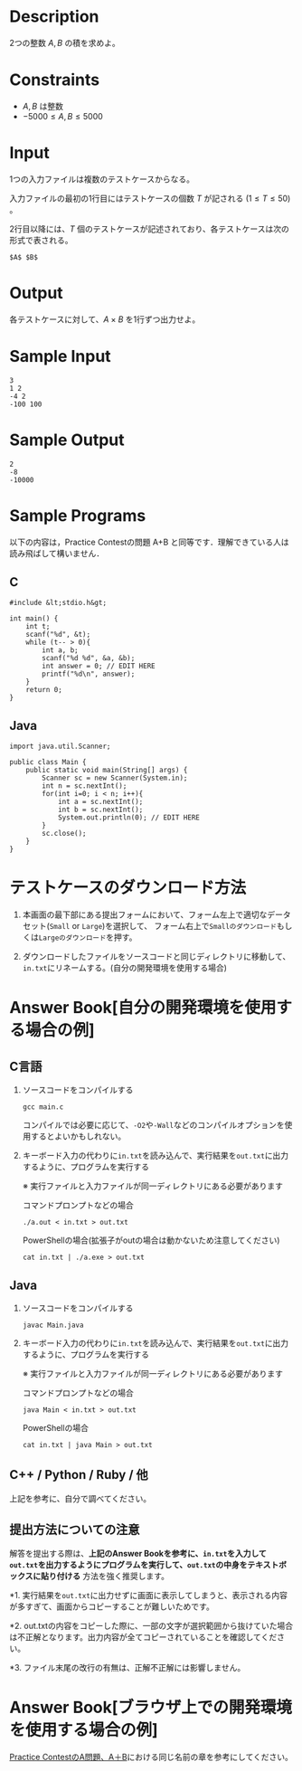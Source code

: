 # Description

2つの整数 $A, B$ の積を求めよ。

# Constraints

* $A, B$ は整数
* $-5000 \leq A, B \leq 5000$

# Input
1つの入力ファイルは複数のテストケースからなる。

入力ファイルの最初の1行目にはテストケースの個数 $T$ が記される $(1 \leq T \leq 50)$ 。

2行目以降には、$T$ 個のテストケースが記述されており、各テストケースは次の形式で表される。

```
$A$ $B$
```

# Output
各テストケースに対して、$A \times B$ を1行ずつ出力せよ。

# Sample Input
```
3
1 2
-4 2
-100 100
```

# Sample Output
```
2
-8
-10000
```

# Sample Programs

以下の内容は，Practice Contestの問題 A+B と同等です．理解できている人は読み飛ばして構いません．

## C

```
#include &lt;stdio.h&gt;

int main() {
    int t;
    scanf("%d", &t);
    while (t-- > 0){
        int a, b;
        scanf("%d %d", &a, &b);
        int answer = 0; // EDIT HERE
        printf("%d\n", answer);
    }
    return 0;
}
```

## Java

```
import java.util.Scanner;

public class Main {
    public static void main(String[] args) {
        Scanner sc = new Scanner(System.in);
        int n = sc.nextInt();
        for(int i=0; i < n; i++){
            int a = sc.nextInt();
            int b = sc.nextInt();
            System.out.println(0); // EDIT HERE
        }
        sc.close();
    }
}
```

# テストケースのダウンロード方法

1. 本画面の最下部にある提出フォームにおいて、フォーム左上で適切なデータセット(`Small` or `Large`)を選択して、
フォーム右上で`Smallのダウンロード`もしくは`Largeのダウンロード`を押す。

1. ダウンロードしたファイルをソースコードと同じディレクトリに移動して、`in.txt`にリネームする。(自分の開発環境を使用する場合)

# Answer Book[自分の開発環境を使用する場合の例]

## C言語

1. ソースコードをコンパイルする
    
    ```
    gcc main.c
    ```

    コンパイルでは必要に応じて、``-O2``や``-Wall``などのコンパイルオプションを使用するとよいかもしれない。

1. キーボード入力の代わりに`in.txt`を読み込んで、実行結果を`out.txt`に出力するように、プログラムを実行する

   ※ 実行ファイルと入力ファイルが同一ディレクトリにある必要があります

    コマンドプロンプトなどの場合
    ```
    ./a.out < in.txt > out.txt
    ```
    PowerShellの場合(拡張子がoutの場合は動かないため注意してください)
    ```
    cat in.txt | ./a.exe > out.txt
    ```

## Java

1. ソースコードをコンパイルする

    ```
    javac Main.java
    ```

1. キーボード入力の代わりに`in.txt`を読み込んで、実行結果を`out.txt`に出力するように、プログラムを実行する
 
   ※ 実行ファイルと入力ファイルが同一ディレクトリにある必要があります

    コマンドプロンプトなどの場合
    ```
    java Main < in.txt > out.txt
    ```
    PowerShellの場合
    ```
    cat in.txt | java Main > out.txt
    ```

## C++ / Python / Ruby / 他

上記を参考に、自分で調べてください。

## 提出方法についての注意

解答を提出する際は、**上記のAnswer Bookを参考に、`in.txt`を入力して`out.txt`を出力するようにプログラムを実行して、`out.txt`の中身をテキストボックスに貼り付ける** 方法を強く推奨します。

*1. 実行結果を`out.txt`に出力せずに画面に表示してしまうと、表示される内容が多すぎて、画面からコピーすることが難しいためです。

*2. out.txtの内容をコピーした際に、一部の文字が選択範囲から抜けていた場合は不正解となります。出力内容が全てコピーされていることを確認してください。

*3. ファイル末尾の改行の有無は、正解不正解には影響しません。

# Answer Book[ブラウザ上での開発環境を使用する場合の例]
[Practice ContestのA問題、A＋B](https://wpcs2.herokuapp.com/contests/5/problems/19)における同じ名前の章を参考にしてください。
